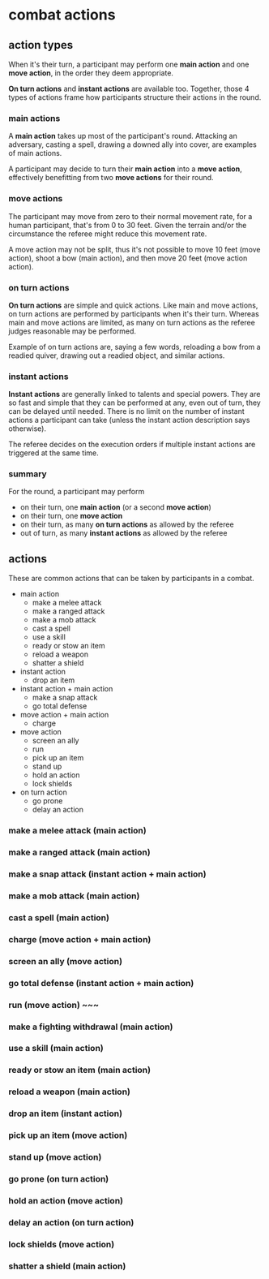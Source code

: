 
# combat actions

## action types

When it's their turn, a participant may perform one **main action** and one **move action**, in the order they deem appropriate.

**On turn actions** and **instant actions** are available too. Together, those 4 types of actions frame how participants structure their actions in the round.

### main actions

A **main action** takes up most of the participant's round. Attacking an adversary, casting a spell, drawing a downed ally into cover, are examples of main actions.

A participant may decide to turn their **main action** into a **move action**, effectively benefitting from two **move actions** for their round.

### move actions

The participant may move from zero to their normal movement rate, for a human participant, that's from 0 to 30 feet. Given the terrain and/or the circumstance the referee might reduce this movement rate.

A move action may not be split, thus it's not possible to move 10 feet (move action), shoot a bow (main action), and then move 20 feet (move action action).

### on turn actions

**On turn actions** are simple and quick actions. Like main and move actions, on turn actions are performed by participants when it's their turn. Whereas main and move actions are limited, as many on turn actions as the referee judges reasonable may be performed.

Example of on turn actions are, saying a few words, reloading a bow from a readied quiver, drawing out a readied object, and similar actions.

### instant actions

**Instant actions** are generally linked to talents and special powers. They are so fast and simple that they can be performed at any, even out of turn, they can be delayed until needed. There is no limit on the number of instant actions a participant can take (unless the instant action description says otherwise).

The referee decides on the execution orders if multiple instant actions are triggered at the same time.

### summary

For the round, a participant may perform

* on their turn, one **main action** (or a second **move action**)
* on their turn, one **move action**
* on their turn, as many **on turn actions** as allowed by the referee
* out of turn, as many **instant actions** as allowed by the referee

## actions

These are common actions that can be taken by participants in a combat.

* main action
  * make a melee attack
  * make a ranged attack
  * make a mob attack
  * cast a spell
  * use a skill
  * ready or stow an item
  * reload a weapon
  * shatter a shield
* instant action
  * drop an item
* instant action + main action
  * make a snap attack
  * go total defense
* move action + main action
  * charge
* move action
  * screen an ally
  * run
  * pick up an item
  * stand up
  * hold an action
  * lock shields
* on turn action
  * go prone
  * delay an action

### make a melee attack (main action)
### make a ranged attack (main action)
### make a snap attack (instant action + main action)
### make a mob attack (main action)
### cast a spell (main action)
### charge (move action + main action)
### screen an ally (move action)
### go total defense (instant action + main action)
### run (move action) ~~~
### make a fighting withdrawal (main action)
### use a skill (main action)
### ready or stow an item (main action)
### reload a weapon (main action)
### drop an item (instant action)
### pick up an item (move action)
### stand up (move action)
### go prone (on turn action)
### hold an action (move action)
### delay an action (on turn action)

### lock shields (move action)
### shatter a shield (main action)

